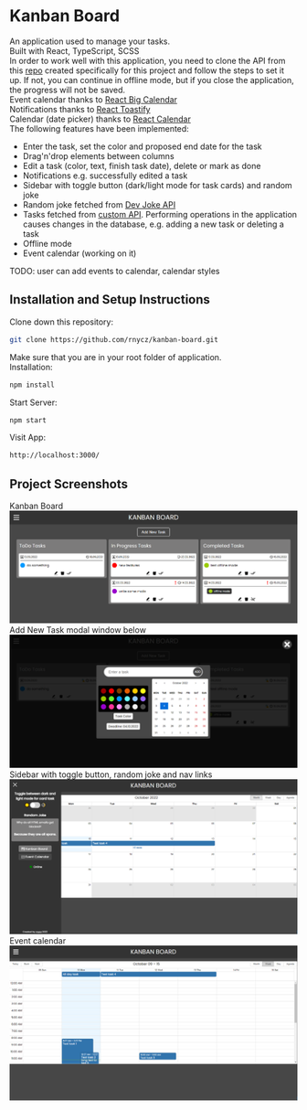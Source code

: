 # Kanban Board

An application used to manage your tasks.<br />
Built with React, TypeScript, SCSS<br />
In order to work well with this application, you need to clone the API from this [repo](https://github.com/rnycz/kanban-board-api) created specifically for this project and follow the steps to set it up. If not, you can continue in offline mode, but if you close the application, the progress will not be saved. <br />
Event calendar thanks to [React Big Calendar](http://jquense.github.io/react-big-calendar/examples/?path=/story/about-big-calendar--page) <br />
Notifications thanks to [React Toastify](https://www.npmjs.com/package/react-toastify) <br />
Calendar (date picker) thanks to [React Calendar](https://www.npmjs.com/package/react-calendar) <br />
The following features have been implemented:

-   Enter the task, set the color and proposed end date for the task
-   Drag'n'drop elements between columns
-   Edit a task (color, text, finish task date), delete or mark as done
-   Notifications e.g. successfully edited a task
-   Sidebar with toggle button (dark/light mode for task cards) and random joke
-   Random joke fetched from [Dev Joke API](https://documenter.getpostman.com/view/16443297/TzkyLee7)
-   Tasks fetched from [custom API](https://github.com/rnycz/kanban-board-api). Performing operations in the application causes changes in the database, e.g. adding a new task or deleting a task
-   Offline mode
-   Event calendar (working on it)

TODO: user can add events to calendar, calendar styles

## Installation and Setup Instructions

Clone down this repository:

```bash
git clone https://github.com/rnycz/kanban-board.git
```

Make sure that you are in your root folder of application.<br />
Installation:

```bash
npm install
```

Start Server:

```bash
npm start
```

Visit App:

```bash
http://localhost:3000/
```

## Project Screenshots

Kanban Board <br />
![](./public/app-screen1.PNG) <br />
Add New Task modal window below <br />
![](./public/app-screen2.PNG) <br />
Sidebar with toggle button, random joke and nav links <br />
![](./public/app-screen3.PNG) <br />
Event calendar <br />
![](./public/app-screen4.PNG)
